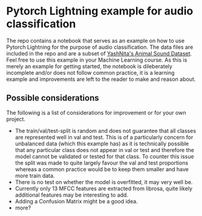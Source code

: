 # Pytorch Lightning example for audio classification
The repo contains a notebook that serves as an example on how to use Pytorch Lightning for the purpose of audio classification. The data files are included in the repo and are a subset of [YashNita's Animal Sound Dataset](https://github.com/YashNita/Animal-Sound-Dataset). Feel free to use this example in your Machine Learning course. As this is merely an example for getting started, the notebook is dileberately incomplete and/or does not follow common practice, it is a learning example and improvements are left to the reader to make and reason about.

## Possible considerations
The following is a list of considerations for improvement or for your own project.

- The train/val/test-split is random and does not guarantee that all classes are represented well in val and test. This is of a particularly concern for unbalanced data (which this example has) as it is technically possible that any particular class does not appear in val or test and therefore the model cannot be validated or tested for that class. To counter this issue the split was made to quite largely favour the val and test proportions whereas a common practice would be to keep them smaller and have more train data.
- There is no test on whether the model is overfitted, it may very well be.
- Currently only 13 MFCC features are extracted from librosa, quite likely additional features may be interesting to add.
- Adding a Confusion Matrix might be a good idea.
- more?